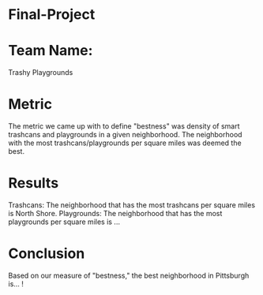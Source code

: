 # Final-Project

# Team Name: 
Trashy Playgrounds

# Metric
The metric we came up with to define "bestness" was density of smart trashcans and playgrounds in a given neighborhood. The neighborhood with the most trashcans/playgrounds per square miles was deemed the best.

# Results
Trashcans: The neighborhood that has the most trashcans per square miles is North Shore.
Playgrounds: The neighborhood that has the most playgrounds per square miles is ...

# Conclusion
Based on our measure of "bestness," the best neighborhood in Pittsburgh is... !
